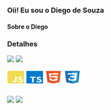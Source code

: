 ### Oii! Eu sou o Diego de Souza
 
#### Sobre o Diego

### Detalhes

<div>
<img width="300em" src="https://github-readme-stats.vercel.app/api?username=DiegoSouza01&show_icons=true&count_private=true&theme=tokyonight"/> <img width= "330em" src= "https://github-readme-stats.vercel.app/api/top-langs/?username=DiegoSouza01&layout=compact"/>
</div>
   
<div style="display: inline_block"><br>
  <img align="center" alt="DiegoSouza01-Js" height="30" width="40" src="https://raw.githubusercontent.com/devicons/devicon/master/icons/javascript/javascript-plain.svg">
  <img align="center" alt="DiegoSouza01-Ts" height="30" width="40" src="https://raw.githubusercontent.com/devicons/devicon/master/icons/typescript/typescript-plain.svg">
  <img align="center" alt="DiegoSouza01-HTML" height="30" width="40" src="https://raw.githubusercontent.com/devicons/devicon/master/icons/html5/html5-original.svg">
  <img align="center" alt="DiegoSouza01-CSS" height="30" width="40" src="https://raw.githubusercontent.com/devicons/devicon/master/icons/css3/css3-original.svg">
</div>

##

<div>
  <a href = "diegodecstraid@gmail.com"><img src="https://img.shields.io/badge/-Gmail-%23333?style=for-the-badge&logo=gmail&logoColor=red" target="_blank"></a>
  <a href="https://www.linkedin.com/in/diego-souza-dev/" target="_blank"><img src="https://img.shields.io/badge/-LinkedIn-%230077B5?style=for-the-badge&logo=linkedin&logoColor=white" target="_blank"></a> 
</div>

